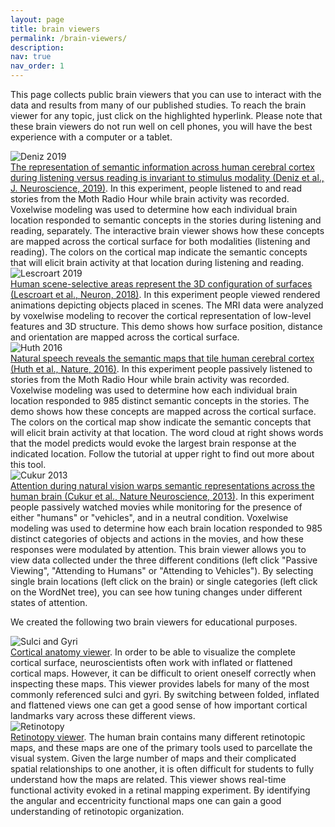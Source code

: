 ```yaml
---
layout: page
title: brain viewers
permalink: /brain-viewers/
description:
nav: true
nav_order: 1
---
```


This page collects public brain viewers that you can use to interact with the data and results from many of our published studies. To reach the brain viewer for any topic, just click on the highlighted hyperlink. Please note that these brain viewers do not run well on cell phones, you will have the best experience with a computer or a tablet.

<div class="viewer-entry">
  <div class="viewer-image">
    <img src="{{ '/assets/img/papers/Deniz.F.2019.webp' | relative_url }}" alt="Deniz 2019" class="img-fluid">
  </div>
  <div class="viewer-info">
    <a href="https://gallantlab.org/viewer-deniz-2019/">The representation of semantic information across human cerebral cortex during listening versus reading is invariant to stimulus modality (Deniz et al., J. Neuroscience, 2019)</a>. In this experiment, people listened to and read stories from the Moth Radio Hour while brain activity was recorded. Voxelwise modeling was used to determine how each individual brain location responded to semantic concepts in the stories during listening and reading, separately. The interactive brain viewer shows how these concepts are mapped across the cortical surface for both modalities (listening and reading). The colors on the cortical map indicate the semantic concepts that will elicit brain activity at that location during listening and reading.
  </div>
</div>

<div class="viewer-entry">
  <div class="viewer-image">
    <img src="{{ '/assets/img/papers/Lescroart.M.2019.webp' | relative_url }}" alt="Lescroart 2019" class="img-fluid">
  </div>
  <div class="viewer-info">
    <a href="https://gallantlab.org/viewer-lescroart-2018/">Human scene-selective areas represent the 3D configuration of surfaces (Lescroart et al., Neuron, 2018)</a>. In this experiment people viewed rendered animations depicting objects placed in scenes. The MRI data were analyzed by voxelwise modeling to recover the cortical representation of low-level features and 3D structure. This demo shows how surface position, distance and orientation are mapped across the cortical surface.
  </div>
</div>

<div class="viewer-entry">
  <div class="viewer-image">
    <img src="{{ '/assets/img/papers/Huth.A.2016.webp' | relative_url }}" alt="Huth 2016" class="img-fluid">
  </div>
  <div class="viewer-info">
    <a href="https://gallantlab.org/viewer-huth-2016/">Natural speech reveals the semantic maps that tile human cerebral cortex (Huth et al., Nature, 2016)</a>. In this experiment people passively listened to stories from the Moth Radio Hour while brain activity was recorded. Voxelwise modeling was used to determine how each individual brain location responded to 985 distinct semantic concepts in the stories. The demo shows how these concepts are mapped across the cortical surface. The colors on the cortical map show indicate the semantic concepts that will elicit brain activity at that location. The word cloud at right shows words that the model predicts would evoke the largest brain response at the indicated location. Follow the tutorial at upper right to find out more about this tool.
  </div>
</div>

<div class="viewer-entry">
  <div class="viewer-image">
    <img src="{{ '/assets/img/papers/Cukur.T.2013.webp' | relative_url }}" alt="Cukur 2013" class="img-fluid">
  </div>
  <div class="viewer-info">
    <a href="https://gallantlab.org/viewer-cukur-2013/">Attention during natural vision warps semantic representations across the human brain (Cukur et al., Nature Neuroscience, 2013)</a>. In this experiment people passively watched movies while monitoring for the presence of either "humans" or "vehicles", and in a neutral condition. Voxelwise modeling was used to determine how each brain location responded to 985 distinct categories of objects and actions in the movies, and how these responses were modulated by attention. This brain viewer allows you to view data collected under the three different conditions (left click "Passive Viewing", "Attending to Humans" or "Attending to Vehicles"). By selecting single brain locations (left click on the brain) or single categories (left click on the WordNet tree), you can see how tuning changes under different states of attention.
  </div>
</div>

We created the following two brain viewers for educational purposes.

<div class="viewer-entry">
  <div class="viewer-image">
    <img src="{{ '/assets/img/other/sulcigyri.webp' | relative_url }}" alt="Sulci and Gyri" class="img-fluid">
  </div>
  <div class="viewer-info">
    <a href="https://gallantlab.org/viewer-cortical-anatomy/">Cortical anatomy viewer</a>. In order to be able to visualize the complete cortical surface, neuroscientists often work with inflated or flattened cortical maps. However, it can be difficult to orient oneself correctly when inspecting these maps. This viewer provides labels for many of the most commonly referenced sulci and gyri. By switching between folded, inflated and flattened views one can get a good sense of how important cortical landmarks vary across these different views.
  </div>
</div>

<div class="viewer-entry">
  <div class="viewer-image">
    <img src="{{ '/assets/img/other/retinotopy.webp' | relative_url }}" alt="Retinotopy" class="img-fluid">
  </div>
  <div class="viewer-info">
    <a href="https://gallantlab.org/viewer-retinotopy-demo/">Retinotopy viewer</a>. The human brain contains many different retinotopic maps, and these maps are one of the primary tools used to parcellate the visual system. Given the large number of maps and their complicated spatial relationships to one another, it is often difficult for students to fully understand how the maps are related. This viewer shows real-time functional activity evoked in a retinal mapping experiment. By identifying the angular and eccentricity functional maps one can gain a good understanding of retinotopic organization.
  </div>
</div>
